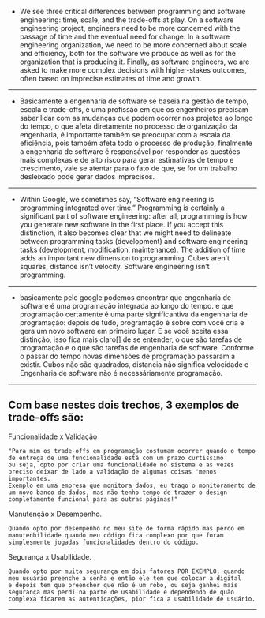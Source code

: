-  We see three critical differences between programming and software engineering: time, scale,
and the trade-offs at play. On a software engineering project, engineers need to be more concerned 
with the passage of time and the eventual need for change. In a software engineering organization, 
we need to be more concerned about scale and efficiency, both for the software we produce as well as for the organization 
that is producing it. Finally, as software engineers, we are asked to make more complex decisions
with higher-stakes outcomes, often based on imprecise estimates of time and growth.
-----------------------------------------------------------------------------------------------------------------------------------------------------------------------------------------------------------------------------
-  Basicamente a engenharia de software se baseia na gestão de tempo, escala
e trade-offs, é uma profissão em que os engenheiros precisam saber lidar
com as mudanças que podem ocorrer nos projetos ao longo do tempo, o que
afeta diretamente no processo de organização da engenharia, é importante
também se preocupar com a escala da eficiência, pois também afeta todo o
processo de produção, finalmente a engenharia de software é responsável
por responder as questões mais complexas e de alto risco para gerar estimativas
de tempo e crescimento, vale se atentar para o fato de que, se for um trabalho
desleixado pode gerar dados imprecisos.
-----------------------------------------------------------------------------------------------------------------------------------------------------------------------------------------------------------------------------
-  Within Google, we sometimes say, “Software engineering is programming integrated over time.” 
Programming is certainly a significant part of software engineering: after all, programming is 
how you generate new software in the first place. If you accept this distinction, it also becomes 
clear that we might need to delineate between programming tasks (development) and software engineering 
tasks (development, modification, maintenance). The addition of time adds an important new dimension to 
programming. Cubes aren’t squares, distance isn’t velocity. Software engineering isn’t programming.
-----------------------------------------------------------------------------------------------------------------------------------------------------------------------------------------------------------------------------
-  basicamente pelo google podemos encontrar que engenharia de software é uma programação integrada ao longo do tempo.
e que programação certamente é uma parte significantiva da engenharia de programação: depois de tudo, programação
é sobre com você cria e gera um novo software em primeiro lugar. E se você aceita essa distinção, isso fica mais claro[]
de se entender, o que são tarefas de programação e o que são tarefas de engenharia de software. Conforme o passar do tempo
novas dimensões de programação passaram a existir. Cubos não são quadrados, distancia não significa velocidade e 
Engenharia de software não é necessáriamente programação.
-----------------------------------------------------------------------------------------------------------------------------------------------------------------------------------------------------------------------------
  Com base nestes dois trechos, 3 exemplos de trade-offs são:
-----------------------------------------------------------------------------------------------------------------------------------------------------------------------------------------------------------------------------
  Funcionalidade x Validação
  
    "Para mim os trade-offs em programação costumam ocorrer quando o tempo de entrega de uma funcionalidade está com um prazo curtissimo
    ou seja, opto por criar uma funcionalidade no sistema e as vezes preciso deixar de lado a validação de algumas coisas 'menos' importantes.
    Exemplo em uma empresa que monitora dados, eu trago o monitoramento de um novo banco de dados, mas não tenho tempo de trazer o design 
    completamente funcional para as outras páginas!"

  Manutenção x Desempenho.

    Quando opto por desempenho no meu site de forma rápido mas perco em manutenbilidade quando meu código fica complexo por que foram
    simplesmente jogadas funcionalidades dentro do código.

  Segurança x Usabilidade.

    Quando opto por muita segurança em dois fatores POR EXEMPLO, quando meu usuário preenche a senha e então ele tem que colocar a digital
    e depois tem que preencher que não é um robo, ou seja ganhei mais segurança mas perdi na parte de usabilidade e dependendo de quão 
    complexa ficarem as autenticações, pior fica a usabilidade de usuário.

-----------------------------------------------------------------------------------------------------------------------------------------------------------------------------------------------------------------------------
